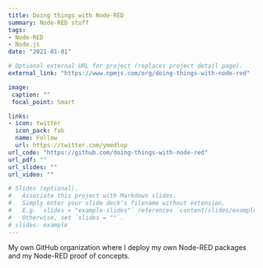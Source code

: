 ```yaml
---
title: Doing things with Node-RED
summary: Node-RED stuff
tags:
- Node-RED
- Node.js
date: "2021-01-01"

# Optional external URL for project (replaces project detail page).
external_link: "https://www.npmjs.com/org/doing-things-with-node-red"

image:
 caption: ""
 focal_point: Smart

links:
- icon: twitter
  icon_pack: fab
  name: Follow
  url: https://twitter.com/ymedlop
url_code: "https://github.com/doing-things-with-node-red"
url_pdf: ""
url_slides: ""
url_video: ""

# Slides (optional).
#   Associate this project with Markdown slides.
#   Simply enter your slide deck's filename without extension.
#   E.g. `slides = "example-slides"` references `content/slides/example-slides.md`.
#   Otherwise, set `slides = ""`.
# slides: example
---
```


My own GitHub organization where I deploy my own Node-RED packages and my Node-RED proof of concepts.